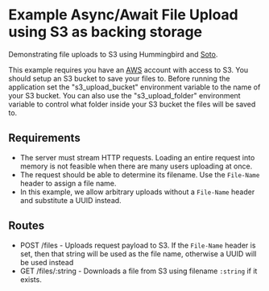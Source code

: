 # Example Async/Await File Upload using S3 as backing storage

Demonstrating file uploads to S3 using Hummingbird and [Soto](https://github.com/soto-project/soto).

This example requires you have an [AWS](https://aws.amazon.com) account with access to S3. You should setup an S3 bucket to save your files to. Before running the application set the "s3_upload_bucket" environment variable to the name of your S3 bucket. You can also use the "s3_upload_folder" environment variable to control what folder inside your S3 bucket the files will be saved to.

## Requirements

- The server must stream HTTP requests. Loading an entire request into memory is not feasible when there are many users uploading at once.
- The request should be able to determine its filename. Use the `File-Name` header to assign a file name.
- In this example, we allow arbitrary uploads without a `File-Name` header and substitute a UUID instead.

## Routes 

- POST /files - Uploads request payload to S3. If the `File-Name` header is set, then that string will be used as the file name, otherwise a UUID will be used instead
- GET /files/:string - Downloads a file from S3 using filename `:string` if it exists.

